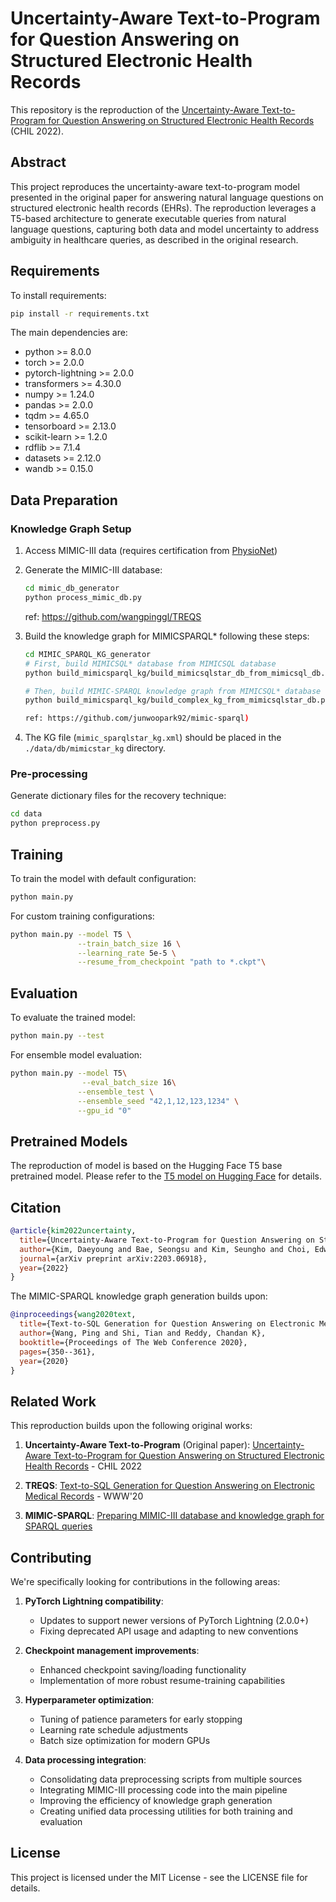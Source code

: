 # Uncertainty-Aware Text-to-Program for Question Answering on Structured Electronic Health Records

This repository is the reproduction of the [Uncertainty-Aware Text-to-Program for Question Answering on Structured Electronic Health Records](https://arxiv.org/abs/2203.06918) (CHIL 2022).

## Abstract

This project reproduces the uncertainty-aware text-to-program model presented in the original paper for answering natural language questions on structured electronic health records (EHRs). The reproduction leverages a T5-based architecture to generate executable queries from natural language questions, capturing both data and model uncertainty to address ambiguity in healthcare queries, as described in the original research.

## Requirements

To install requirements:

```bash
pip install -r requirements.txt
```

The main dependencies are:
- python >= 8.0.0
- torch >= 2.0.0
- pytorch-lightning >= 2.0.0
- transformers >= 4.30.0
- numpy >= 1.24.0
- pandas >= 2.0.0
- tqdm >= 4.65.0
- tensorboard >= 2.13.0
- scikit-learn >= 1.2.0
- rdflib >= 7.1.4
- datasets >= 2.12.0
- wandb >= 0.15.0

## Data Preparation

### Knowledge Graph Setup
1. Access MIMIC-III data (requires certification from [PhysioNet](https://mimic.physionet.org/))
2. Generate the MIMIC-III database:
   ```bash
   cd mimic_db_generator
   python process_mimic_db.py
   ```
   ref: https://github.com/wangpinggl/TREQS 

3. Build the knowledge graph for MIMICSPARQL* following these steps:
   ```bash
   cd MIMIC_SPARQL_KG_generator
   # First, build MIMICSQL* database from MIMICSQL database
   python build_mimicsparql_kg/build_mimicsqlstar_db_from_mimicsql_db.py
   
   # Then, build MIMIC-SPARQL knowledge graph from MIMICSQL* database
   python build_mimicsparql_kg/build_complex_kg_from_mimicsqlstar_db.py

   ref: https://github.com/junwoopark92/mimic-sparql)
   ```
4. The KG file (`mimic_sparqlstar_kg.xml`) should be placed in the `./data/db/mimicstar_kg` directory.

### Pre-processing
Generate dictionary files for the recovery technique:
```bash
cd data
python preprocess.py
```

## Training

To train the model with default configuration:

```bash
python main.py
```

For custom training configurations:
```bash
python main.py --model T5 \
               --train_batch_size 16 \
               --learning_rate 5e-5 \
               --resume_from_checkpoint "path to *.ckpt"\
```

## Evaluation

To evaluate the trained model:

```bash
python main.py --test
```

For ensemble model evaluation:
```bash
python main.py --model T5\
                --eval_batch_size 16\
               --ensemble_test \
               --ensemble_seed "42,1,12,123,1234" \
               --gpu_id "0"
```

## Pretrained Models

The reproduction of model is based on the Hugging Face T5 base pretrained model. Please refer to the [T5 model on Hugging Face](https://huggingface.co/t5-base) for details.


## Citation

```bibtex
@article{kim2022uncertainty,
  title={Uncertainty-Aware Text-to-Program for Question Answering on Structured Electronic Health Records},
  author={Kim, Daeyoung and Bae, Seongsu and Kim, Seungho and Choi, Edward},
  journal={arXiv preprint arXiv:2203.06918},
  year={2022}
}
```

The MIMIC-SPARQL knowledge graph generation builds upon:

```bibtex
@inproceedings{wang2020text,
  title={Text-to-SQL Generation for Question Answering on Electronic Medical Records},
  author={Wang, Ping and Shi, Tian and Reddy, Chandan K},
  booktitle={Proceedings of The Web Conference 2020},
  pages={350--361},
  year={2020}
}
```

## Related Work

This reproduction builds upon the following original works:

1. **Uncertainty-Aware Text-to-Program** (Original paper): [Uncertainty-Aware Text-to-Program for Question Answering on Structured Electronic Health Records](https://arxiv.org/abs/2203.06918) - CHIL 2022

2. **TREQS**: [Text-to-SQL Generation for Question Answering on Electronic Medical Records](https://github.com/wangpinggl/TREQS) - WWW'20

3. **MIMIC-SPARQL**: [Preparing MIMIC-III database and knowledge graph for SPARQL queries](https://github.com/junwoopark92/mimic-sparql)

## Contributing

We're specifically looking for contributions in the following areas:

1. **PyTorch Lightning compatibility**: 
   - Updates to support newer versions of PyTorch Lightning (2.0.0+)
   - Fixing deprecated API usage and adapting to new conventions
   
2. **Checkpoint management improvements**:
   - Enhanced checkpoint saving/loading functionality
   - Implementation of more robust resume-training capabilities
   
3. **Hyperparameter optimization**:
   - Tuning of patience parameters for early stopping
   - Learning rate schedule adjustments
   - Batch size optimization for modern GPUs

4. **Data processing integration**:
   - Consolidating data preprocessing scripts from multiple sources
   - Integrating MIMIC-III processing code into the main pipeline
   - Improving the efficiency of knowledge graph generation
   - Creating unified data processing utilities for both training and evaluation


## License

This project is licensed under the MIT License - see the LICENSE file for details.